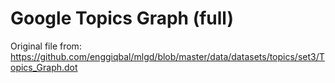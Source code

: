 # Google Topics Graph (full)

Original file from: <https://github.com/enggiqbal/mlgd/blob/master/data/datasets/topics/set3/Topics_Graph.dot>
